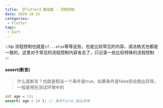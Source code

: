 ```yaml
---
title: 【Flutter】基础篇 - 流程控制
date: 2020-10-25
categories:
 - Flutter
tags:
 - Dart
---
```


:::tip
流程控制也就是`if...else`等等这些，也是比较常见的内容，语法格式也都是一致的，这里对于常见的流程控制内容省去了，只记录一些比较特殊的流程控制
:::

<!-- more -->


#### **assert(断言)**
> 什么是断言？也就是假设一个条件是true，如果条件是false则会跑出异常，一般是用在测试环境中的

```dart
int age = 13;
assert( age > 14 ); // 条件false,抛出异常
```